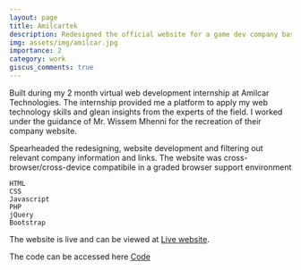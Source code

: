 ```yaml
---
layout: page
title: Amilcartek
description: Redesigned the official website for a game dev company based in South Africa
img: assets/img/amilcar.jpg
importance: 2
category: work
giscus_comments: true
---
```


Built during my 2 month virtual web development internship at Amilcar Technologies. The internship provided me a platform to apply my web technology skills and glean insights from the experts of the field. I worked under the guidance of Mr. Wissem Mhenni for the recreation of their company website.

Spearheaded the redesigning, website development and filtering out relevant company information and links. The website was cross-browser/cross-device compatibile in a graded browser support environment


    HTML
    CSS
    Javascript
    PHP
    jQuery
    Bootstrap

The website is live and can be viewed at <a href="https://avina20.github.io/Amilcar/">Live website</a>.

The code can be accessed here <a href="https://github.com/Avina20/Amilcar">Code</a>

